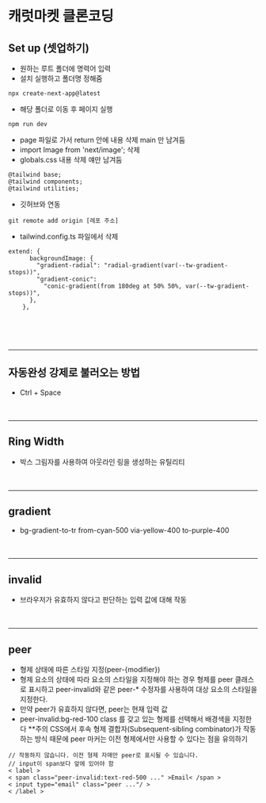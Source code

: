 # 캐럿마켓 클론코딩

## Set up (셋업하기)

- 원하는 루트 폴더에 명력어 입력
- 설치 실행하고 폴더명 정해줌

```
npx create-next-app@latest
```

- 해당 폴더로 이동 후 페이지 실행

```
npm run dev
```

- page 파일로 가서 return 안에 내용 삭제 main 만 남겨둠
- import Image from 'next/image'; 삭제
- globals.css 내용 삭제 얘만 남겨둠

```
@tailwind base;
@tailwind components;
@tailwind utilities;
```

- 깃허브와 연동

```
git remote add origin [레포 주소]
```

- tailwind.config.ts 파일에서 삭제

```
extend: {
      backgroundImage: {
        "gradient-radial": "radial-gradient(var(--tw-gradient-stops))",
        "gradient-conic":
          "conic-gradient(from 180deg at 50% 50%, var(--tw-gradient-stops))",
      },
    },
```

<br/>
<br/>
<br/>

---

## 자동완성 강제로 불러오는 방법

- Ctrl + Space
  <br/>
  <br/>
  <br/>

---

## Ring Width

- 박스 그림자를 사용하여 아웃라인 링을 생성하는 유틸리티
  <br/>
  <br/>
  <br/>

---

## gradient

- bg-gradient-to-tr from-cyan-500 via-yellow-400 to-purple-400
  <br/>
  <br/>
  <br/>

---

## invalid

- 브라우저가 유효하지 않다고 판단하는 입력 값에 대해 작동
  <br/>
  <br/>
  <br/>

---

## peer

- 형제 상태에 따른 스타일 지정(peer-{modifier})
- 형제 요소의 상태에 따라 요소의 스타일을 지정해야 하는 경우 형제를 peer 클래스로 표시하고 peer-invalid와 같은 peer-\* 수정자를 사용하여 대상 요소의 스타일을 지정한다.
- 만약 peer가 유효하지 않다면, peer는 현재 입력 값
- peer-invalid:bg-red-100 class 를 갖고 있는 형제를 선택해서 배경색을 지정한다
  \*\*주의
  CSS에서 후속 형제 결합자(Subsequent-sibling combinator)가 작동하는 방식 때문에 peer 마커는 이전 형제에서만 사용할 수 있다는 점을 유의하기

```
// 작동하지 않습니다. 이전 형제 자매만 peer로 표시될 수 있습니다.
// input이 span보다 앞에 있어야 함
< label >
< span class="peer-invalid:text-red-500 ..." >Email< /span >
< input type="email" class="peer ..."/ >
< /label >
```
